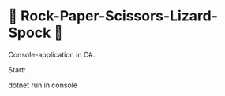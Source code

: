#  :game_die: Rock-Paper-Scissors-Lizard-Spock :game_die:

Console-application in C#. 

Start:

dotnet run in console
